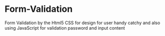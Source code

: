 # Form-Validation
Form Validation by the Html5 CSS for design for user handy catchy and also using JavaScript for validation password and input content  
